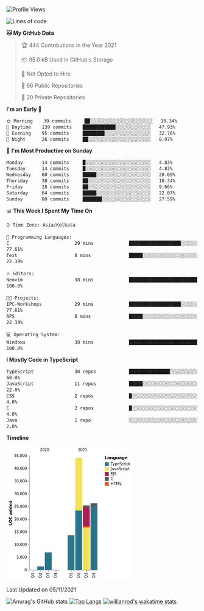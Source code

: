 <!--START_SECTION:waka-->
![Profile Views](http://img.shields.io/badge/Profile%20Views-0-blue)

![Lines of code](https://img.shields.io/badge/From%20Hello%20World%20I%27ve%20Written-118010%20lines%20of%20code-blue)

**🐱 My GitHub Data** 

> 🏆 444 Contributions in the Year 2021
 > 
> 📦 95.0 kB Used in GitHub's Storage 
 > 
> 🚫 Not Opted to Hire
 > 
> 📜 66 Public Repositories 
 > 
> 🔑 20 Private Repositories  
 > 
**I'm an Early 🐤** 

```text
🌞 Morning    30 commits     ██░░░░░░░░░░░░░░░░░░░░░░░   10.34% 
🌆 Daytime    139 commits    ████████████░░░░░░░░░░░░░   47.93% 
🌃 Evening    95 commits     ████████░░░░░░░░░░░░░░░░░   32.76% 
🌙 Night      26 commits     ██░░░░░░░░░░░░░░░░░░░░░░░   8.97%

```
📅 **I'm Most Productive on Sunday** 

```text
Monday       14 commits     █░░░░░░░░░░░░░░░░░░░░░░░░   4.83% 
Tuesday      14 commits     █░░░░░░░░░░░░░░░░░░░░░░░░   4.83% 
Wednesday    60 commits     █████░░░░░░░░░░░░░░░░░░░░   20.69% 
Thursday     30 commits     ██░░░░░░░░░░░░░░░░░░░░░░░   10.34% 
Friday       28 commits     ██░░░░░░░░░░░░░░░░░░░░░░░   9.66% 
Saturday     64 commits     █████░░░░░░░░░░░░░░░░░░░░   22.07% 
Sunday       80 commits     ███████░░░░░░░░░░░░░░░░░░   27.59%

```


📊 **This Week I Spent My Time On** 

```text
⌚︎ Time Zone: Asia/Kolkata

💬 Programming Languages: 
C                        29 mins             ███████████████████░░░░░░   77.61% 
Text                     8 mins              █████░░░░░░░░░░░░░░░░░░░░   22.39%

🔥 Editors: 
Neovim                   38 mins             █████████████████████████   100.0%

🐱‍💻 Projects: 
IPC-Workshops            29 mins             ███████████████████░░░░░░   77.61% 
APS                      8 mins              █████░░░░░░░░░░░░░░░░░░░░   22.39%

💻 Operating System: 
Windows                  38 mins             █████████████████████████   100.0%

```

**I Mostly Code in TypeScript** 

```text
TypeScript               30 repos            ███████████████░░░░░░░░░░   60.0% 
JavaScript               11 repos            █████░░░░░░░░░░░░░░░░░░░░   22.0% 
CSS                      2 repos             █░░░░░░░░░░░░░░░░░░░░░░░░   4.0% 
C                        2 repos             █░░░░░░░░░░░░░░░░░░░░░░░░   4.0% 
Java                     1 repo              ░░░░░░░░░░░░░░░░░░░░░░░░░   2.0%

```


**Timeline**

![Chart not found](https://raw.githubusercontent.com/wise-introvert/wise-introvert/master/charts/bar_graph.png) 


 Last Updated on 05/11/2021
<!--END_SECTION:waka-->

![Anurag's GitHub stats](https://github-readme-stats.vercel.app/api?username=wise-introvert&count_private=true&show_icons=true)
[![Top Langs](https://github-readme-stats.vercel.app/api/top-langs/?username=wise-introvert&langs_count=10)](https://github.com/anuraghazra/github-readme-stats)
[![willianrod's wakatime stats](https://github-readme-stats.vercel.app/api/wakatime?username=wiseintrovert)](https://github.com/anuraghazra/github-readme-stats)

